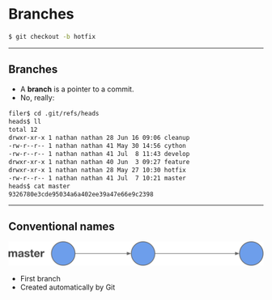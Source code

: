 # Branches
<!-- .slide: data-background="img/branch-bg.svg" -->

``` bash
$ git checkout -b hotfix
```

---

## Branches

- A **branch** is a pointer to a commit.
- No, really:

``` shell
filer$ cd .git/refs/heads
heads$ ll
total 12
drwxr-xr-x 1 nathan nathan 28 Jun 16 09:06 cleanup
-rw-r--r-- 1 nathan nathan 41 May 30 14:56 cython
-rw-r--r-- 1 nathan nathan 41 Jul  8 11:43 develop
drwxr-xr-x 1 nathan nathan 40 Jun  3 09:27 feature
drwxr-xr-x 1 nathan nathan 28 May 27 10:30 hotfix
-rw-r--r-- 1 nathan nathan 41 Jul  7 10:21 master
heads$ cat master
9326780e3cde95034a6a402ee39a47e66e9c2398
```

---

## Conventional names

<img src="img/gitflow-master.svg" />

- First branch
- Created automatically by Git

